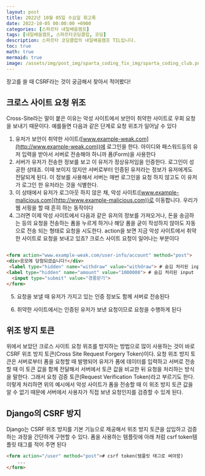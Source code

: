 ```yaml
---
layout: post
title: 2022년 10월 05일 수요일 회고록
date: 2022-10-05 00:00:00 +0900
categories: [스파르타 내일배움캠프]
tags: [내일배움캠프, 스파르타코딩클럽, 코딩]
description: 스파르타 코딩클럽의 내일배움캠프 TIL입니다.
toc: true
math: true
mermaid: true
image: /assets/img/post_img/sparta_coding_fix_img/sparta_coding_club.png
---
```

장고를 쓸 때 CSRF라는 것이 궁금해서 찾아서 적어봤다!

## **크로스 사이트 요청 위조**

Cross-Site라는 말이 붙은 이유는 악성 사이트에서 보안이 취약한 사이트로 우회 요청을 보내기 때문이다. 예를들면 다음과 같은 단계로 요청 위조가 일어날 수 있다

1.  유저가 보안이 취약한 사이트([www.example-weak.com](http://www.example-weak.com))에 로그인을 한다. 아이디와 패스워드등의 유저 입력을 받아서 서버로 전송해야 하니까 폼(Form)을 사용한다
2.  서버가 유저가 전송한 정보를 보고 이 유저가 정상유저임을 인증한다. 로그인이 성공한 상태죠. 이때 보이지 않지만 서버로부터 인증된 유저라는 정보가 유저에게도 전달되게 된다. 이 정보를 사용해서 서버는 매번 로그인을 요청 하지 않고도 이 유저가 로그인 한 유저라는 것을 식별한다.
3.  이 상태에서 유저가 로그아웃 하지 않은 채, 악성 사이트([www.example-malicious.com](http://www.example-malicious.com))로 이동합니다. 우리가 웹 서핑을 할 때 흔히 하는 동작이다
4.  그러면 이제 악성 사이트에서 다음과 같은 유저의 정보를 가져오거나, 돈을 송금하는 등의 요청을 전송하는 폼을 누르게 하거나 해당 폼을 굳이 작성하지 않아도 자동으로 전송 되는 형태로 요청을 시도한다. action을 보면 지금 악성 사이트에서 취약한 사이트로 요청을 보내고 있죠? 크로스 사이트 요청이 일어나는 부분이다

```html

<form action="www.example-weak.com/user-info/account" method="post"> 
<div>응모에 당첨되셨습니다!</div>
 <label type="hidden" name="withdraw" value="withdraw"> # 숨김 처리된 input 
<label type="hidden" name="amount" value="1000000"> # 숨김 처리된 input 
  <input type="submit" value="경품받기">
</form>

```

   5. 요청을 보낼 때 유저가 가지고 있는 인증 정보도 함께 서버로 전송된다

   6. 취약한 사이트에서는 인증된 유저가 보낸 요청이므로 요청을 수행하게 된다

## **위조 방지 토큰**

위에서 보았던 크로스 사이트 요청 위조를 방지하는 방법으로 많이 사용하는 것이 바로 CSRF 위조 방지 토큰(Cross Site Request Forgery Token)이다. 요청 위조 방지 토큰은 서버로부터 폼을 요청할 때 발행되어 유저가 폼에 데이터를 입력하고 서버로 전송할 때 이 토큰 값을 함께 전달해서 서버에서 토큰 값을 비교한 뒤 요청을 처리하는 방식을 말한다. 그래서 요청 검증 토큰(Request Verification Token)라고 부르기도 한다. 이렇게 처리하면 위의 예시에서 악성 사이트가 폼을 전송할 때 이 위조 방지 토큰 값을 알 수 없기 때문에 서버에서 사용자가 직접 보낸 요청인지를 검증할 수 있게 된다.

## **Django의 CSRF 방지**

Django는 CSRF 위조 방지를 기본 기능으로 제공해서 위조 방지 토큰을 삽입하고 검증하는 과정을 간단하게 구현할 수 있다. 폼을 사용하는 템플릿에 아래 처럼 csrf token템플릿 태그를 적어 주면 된다

```html
<form action="/user" method="post"># csrf token(템플릿 태그로 써야함)
    ...
</form>

```